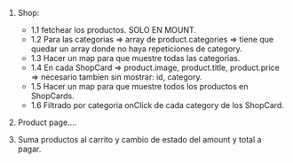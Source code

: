 1. Shop:
    - 1.1 fetchear los productos. SOLO EN MOUNT. <DONE>
    - 1.2 Para las categorias => array de product.categories => tiene que quedar un array donde no haya
          repeticiones de category. <DONE>
    - 1.3 Hacer un map para que muestre todas las categorias.
    - 1.4 En cada ShopCard => product.image, product.title, product.price => necesario tambien sin 
          mostrar: id, category.
    - 1.5 Hacer un map para que muestre todos los productos en ShopCards.
    - 1.6 Filtrado por categoria onClick de cada category de los ShopCard.

2. Product page....

3. Suma productos al carrito y cambio de estado del amount y total a pagar.


